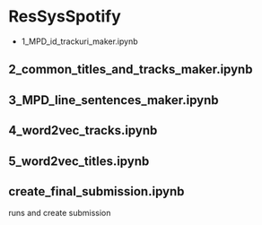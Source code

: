 # ResSysSpotify

* 1_MPD_id_trackuri_maker.ipynb

## 2_common_titles_and_tracks_maker.ipynb

## 3_MPD_line_sentences_maker.ipynb

## 4_word2vec_tracks.ipynb	
## 5_word2vec_titles.ipynb

## create_final_submission.ipynb
runs and create submission
